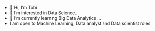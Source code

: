 - 👋 Hi, I’m Tobi
- 👀 I’m interested in Data Science...
- 🌱 I’m currently learning Big Data Analytics ...
- I am open to Machine Learning, Data analyst and Data scientist roles 

<!---
Tobidx/Tobidx is a ✨ special ✨ repository because its `README.md` (this file) appears on your GitHub profile.
You can click the Preview link to take a look at your changes.
--->
